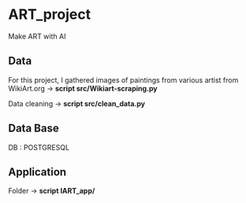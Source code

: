 # ART_project
Make ART with AI 

## Data 
For this project, I gathered images of paintings from various artist from WikiArt.org -> **script src/Wikiart-scraping.py**

Data cleaning -> **script src/clean_data.py**


## Data Base
DB : POSTGRESQL 

## Application

Folder  -> **script IART_app/**
